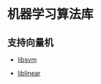 

机器学习算法库
==============


支持向量机
----------

* [libsvm](https://www.csie.ntu.edu.tw/~cjlin/libsvm/)

* [liblinear](https://www.csie.ntu.edu.tw/~cjlin/liblinear/)

